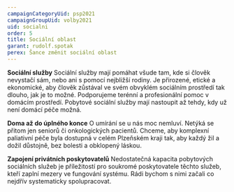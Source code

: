 ```yaml
---
campaignCategoryUid: psp2021
campaignGroupUid: volby2021
uid: socialni
order: 5
title: Sociální oblast
garant: rudolf.spotak
perex: Šance změnit sociální oblast 
---
```


**Sociální služby**
Sociální služby mají pomáhat všude tam, kde si člověk nevystačí sám, nebo ani s pomocí nejbližší rodiny. Je přirozené, etické a ekonomické, aby člověk zůstával ve svém obvyklém sociálním prostředí tak dlouho, jak je to možné. Podporujeme terénní a profesionální pomoc v domácím prostředí. Pobytové sociální služby mají nastoupit až tehdy, kdy už není domácí péče možná.

**Doma až do úplného konce**
O umírání se u nás moc nemluví. Netýká se přitom jen seniorů či onkologických pacientů. Chceme, aby komplexní paliativní péče byla dostupná v celém Plzeňském kraji tak, aby každý žil a dožil důstojně, bez bolesti a obklopený láskou.

**Zapojení privátních poskytovatelů**
Nedostatečná kapacita pobytových sociálních služeb je příležitostí pro soukromé poskytovatele těchto služeb, kteří zaplní mezery ve fungování systému. Rádi bychom s nimi začali co nejdřív systematicky spolupracovat.
